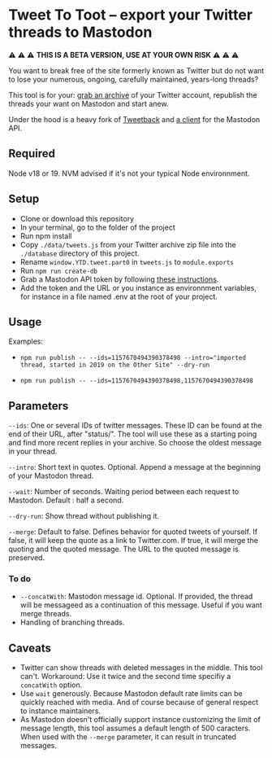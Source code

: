 # Tweet To Toot – export your Twitter threads to Mastodon

⚠️ ⚠️ ⚠️ **THIS IS A BETA VERSION, USE AT YOUR OWN RISK** ⚠️ ⚠️ ⚠️

You want to break free of the site formerly known as Twitter but do not want to lose your numerous, ongoing, carefully maintained, years-long threads?

This tool is for your: [grab an archive](https://twitter.com/settings/download_your_data) of your Twitter account, republish the threads your want on Mastodon and start anew.

Under the hood is a heavy fork of [Tweetback](https://github.com/tweetback/tweetback) and [a client](https://github.com/neet/masto.js/) for the Mastodon API.

## Required

Node v18 or 19. NVM advised if it's not your typical Node environnment.

## Setup

- Clone or download this repository
- In your terminal, go to the folder of the project
- Run npm install
- Copy `./data/tweets.js` from your Twitter archive zip file into the `./database` directory of this project.
- Rename `window.YTD.tweet.part0` in `tweets.js` to `module.exports`
- Run `npm run create-db`
- Grab a Mastodon API token by following [these instructions](https://neet.github.io/masto.js/#md:quick-start).
- Add the token and the URL or you instance as environnment variables, for instance in a file named .env at the root of your project.

## Usage

Examples:

- `npm run publish -- --ids=1157670494390378498 --intro="imported thread, started in 2019 on the Other Site" --dry-run`

- `npm run publish -- --ids=1157670494390378498,1157670494390378498`


## Parameters

`--ids`: One or several IDs of twitter messages. These ID can be found at the end of their URL, after "status/". The tool will use these as a starting poing and find more recent replies in your archive. So choose the oldest message in your thread.

`--intro`: Short text in quotes. Optional. Append a message at the beginning of your Mastodon thread.

`--wait`: Number of seconds. Waiting period between each request to Mastodon. Default : half a second.

`--dry-run`: Show thread without publishing it.

`--merge`:  Default to false. Defines behavior for quoted tweets of yourself. If false, it will keep the quote as a link to Twitter.com. If true, it will merge the quoting and the quoted message. The URL to the quoted message is preserved.


### To do

* `--concatWith`: Mastodon message id. Optional. If provided, the thread will be messageed as a continuation of this message. Useful if you want merge threads.
* Handling of branching threads.

## Caveats

- Twitter can show threads with deleted messages in the middle. This tool can't. Workaround: Use it twice and the second time specifiy a `concatWith` option.
- Use `wait` generously. Because Mastodon default rate limits can be quickly reached with media. And of course because of general respect to instance maintainers.
- As Mastodon doesn't officially support instance customizing the limit of message length, this tool assumes a default length of 500 caracters. When used with the `--merge` parameter, it can result in truncated messages.
